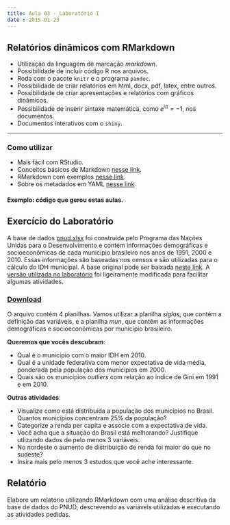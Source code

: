 ```yaml
---
title: Aula 03 - Laboratório I
date : 2015-01-23
--- 
```


## Relatórios dinâmicos com RMarkdown

- Utilização da linguagem de marcação _markdown_.
- Possibilidade de incluir código R nos arquivos.
- Roda com o pacote `knitr` e o programa `pandoc`.
- Possibilidade de criar relatórios em html, docx, pdf, latex, entre outros.
- Possibilidade de criar apresentações e relatórios com gráficos dinãmicos.
- Possibilidade de inserir sintaxe matemática, como $e^{i\pi}=-1$, nos documentos.
- Documentos interativos com o `shiny`.

---

### Como utilizar

- Mais fácil com RStudio.
- Conceitos básicos de Markdown [nesse link](http://daringfireball.net/projects/markdown/).
- RMarkdown com exemplos [nesse link](http://rmarkdown.rstudio.com/).
- Sobre os metadados em YAML [nesse link](http://rmarkdown.rstudio.com/html_document_format.html).

#### Exemplo: código que gerou estas aulas.



## Exercício do Laboratório

A base de dados [pnud.xlsx](http://curso-r.github.io/assets/data/pnud.xlsx) foi construida pelo Programa das Nações Unidas para o Desenvolvimento e contém informações demográficas e socioeconômicas de cada município brasileiro nos anos de 1991, 2000 e 2010. Essas informações são baseadas nos censos e são utilizadas para o cálculo do IDH municipal. A base
original pode ser baixada [neste link](http://www.atlasbrasil.org.br/2013/pt/download/). A [versão utilizada no laboratório](http://curso-r.github.io/assets/data/pnud.xlsx) foi ligeiramente modificada para facilitar algumas atividades.

### [Download](http://curso-r.github.io/assets/data/pnud.xlsx)

O arquivo contém 4 planilhas. Vamos utilizar a planilha _siglas_, que contém a definição das variáveis,
e a planilha _mun_, que contém as informações demográficas e socioeconômicas por município 
brasileiro.

__Queremos que vocês descubram__:

- Qual é o município com o maior IDH em 2010.
- Qual é a unidade federativa com menor expectativa de vida média, ponderada pela população dos municípios em 2000.
- Quais são os municípios _outliers_ com relação ao índice de Gini em 1991 e em 2010. 

__Outras atividades__:

- Visualize como está distribuída a população dos municípios no Brasil. Quantos municípios concentram 25% da população?
- Categorize a renda per capita e associe com a expectativa de vida.
- Você acha que a situação do Brasil está melhorando? Justifique utlizando dados de pelo menos 3 variáveis.
- No nordeste o aumento de distribuição de renda foi maior do que no sudeste?
- Insira mais pelo menos 3 estudos que você ache interessante.

## Relatório

Elabore um relatório utilizando RMarkdown com uma análise descritiva da base de dados do PNUD, 
descrevendo as variáveis utilizadas e executando as atividades pedidas.
